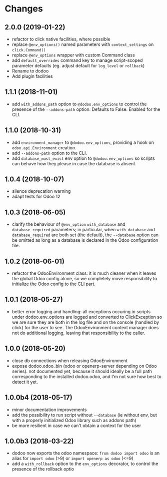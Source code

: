 # Changes

## 2.0.0 (2019-01-22)

  - refactor to click native facilities, where possible
  - replace `@env_options()` named parameters with `context_settings` on
    `click.Command()`
  - replace `@env_options` wrapper with custom Command class
  - add `default_overrides` command key to manage script-scoped
    parameter defaults (eg. adjust default for `log_level` or
    `rollback`)
  - Rename to dodoo
  - Add plugin facilities

## 1.1.1 (2018-11-01)

  - add `with_addons_path` option to `@dodoo.env_options` to control the
    presence of the `--addons-path` option. Defaults to False. Enabled
    for the CLI.

## 1.1.0 (2018-10-31)

  - add `environment_manager` to `@dodoo.env_options`, providing a hook
    on `odoo.api.Environment` creation.
  - add `--addons-path` option to the CLI.
  - add `database_must_exist` env option to `@dodoo.env_options` so
    scripts can behave how they please in case the database is absent.

## 1.0.4 (2018-10-07)

  - silence deprecation warning
  - adapt tests for Odoo 12

## 1.0.3 (2018-06-05)

  - clarify the behaviour of `@env_option` `with_database` and
    `database_required` parameters; in particular, when `with_database`
    and `database_required` are both set (the default), the `--database`
    option can be omitted as long as a database is declared in the Odoo
    configuration file.

## 1.0.2 (2018-06-01)

  - refactor the OdooEnvironment class: it is much cleaner when it
    leaves the global Odoo config alone, so we completely move
    responsibility to initialize the Odoo config to the CLI part.

## 1.0.1 (2018-05-27)

  - better error logging and handling: all exceptions occuring in
    scripts under dodoo.env\_options are logged and converted to
    ClickException so we are sure they are both in the log file and on
    the console (handled by click) for the user to see. The
    OdooEnvironment context manager does not do additional logging,
    leaving that responsibility to the caller.

## 1.0.0 (2018-05-20)

  - close db connections when releasing OdooEnvironment
  - expose dodoo.odoo\_bin (odoo or openerp-server depending on Odoo
    series). not documented yet, because it should ideally be a full
    path corresponding to the installed dodoo.odoo, and I'm not sure how
    best to detect it yet.

## 1.0.0b4 (2018-05-17)

  - minor documentation improvements
  - add the possibility to run script without `--database` (ie without
    env, but with a properly initialized Odoo library such as addons
    path)
  - be more resilient in case we can't obtain a context for the user

## 1.0.0b3 (2018-03-22)

  - dodoo now exports the odoo namespace: `from dodoo import odoo` is an
    alias for `import odoo` (\>9) or `import openerp as odoo` (\<=9)
  - add a `with_rollback` option to the `env_options` decorator, to
    control the presence of the rollback optio
